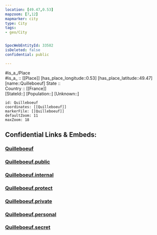 ```yaml
---
location: [49.47,0.53] 
mapzoom: [7,12] 
mapmarker: city 
type: City
tags:
- geo/City


SpocWebEntityId: 33582
isDeleted: false
confidential: public

---
```

#is_a_/Place  
#is_a_ :: [[Place]] 
[has_place_longitude::0.53] 
[has_place_latitude::49.47] 
[name::Quilleboeuf] 
State ::  
Country :: [[France]]  
[StateId::] 
[Population::] 
[Unknown::] 


```leaflet
id: Quilleboeuf
coordinates: [[Quilleboeuf]] 
markerFile: [[Quilleboeuf]] 
defaultZoom: 11 
maxZoom: 18
```


## Confidential Links & Embeds: 

### [Quilleboeuf](/_Standards/Earth/Continent/Europe/Europe~West/France/regions~France/Normandie/departments~Normandie/Eure/communes~Eure/Bernay/cities~Bernay/Quilleboeuf.md) 

### [Quilleboeuf.public](/_public/Earth/Continent/Europe/Europe~West/France/regions~France/Normandie/departments~Normandie/Eure/communes~Eure/Bernay/cities~Bernay/Quilleboeuf.public.md) 

### [Quilleboeuf.internal](/_internal/Earth/Continent/Europe/Europe~West/France/regions~France/Normandie/departments~Normandie/Eure/communes~Eure/Bernay/cities~Bernay/Quilleboeuf.internal.md) 

### [Quilleboeuf.protect](/_protect/Earth/Continent/Europe/Europe~West/France/regions~France/Normandie/departments~Normandie/Eure/communes~Eure/Bernay/cities~Bernay/Quilleboeuf.protect.md) 

### [Quilleboeuf.private](/_private/Earth/Continent/Europe/Europe~West/France/regions~France/Normandie/departments~Normandie/Eure/communes~Eure/Bernay/cities~Bernay/Quilleboeuf.private.md) 

### [Quilleboeuf.personal](/_personal/Earth/Continent/Europe/Europe~West/France/regions~France/Normandie/departments~Normandie/Eure/communes~Eure/Bernay/cities~Bernay/Quilleboeuf.personal.md) 

### [Quilleboeuf.secret](/_secret/Earth/Continent/Europe/Europe~West/France/regions~France/Normandie/departments~Normandie/Eure/communes~Eure/Bernay/cities~Bernay/Quilleboeuf.secret.md)

